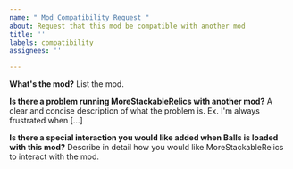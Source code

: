```yaml
---
name: " Mod Compatibility Request "
about: Request that this mod be compatible with another mod
title: ''
labels: compatibility
assignees: ''

---
```


**What's the mod?**
List the mod.

**Is there a problem running MoreStackableRelics with another mod?**
A clear and concise description of what the problem is. Ex. I'm always frustrated when [...]

**Is there a special interaction you would like added when Balls is loaded with this mod?**
Describe in detail how you would like MoreStackableRelics to interact with the mod.
